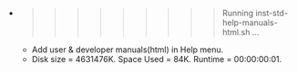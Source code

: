 * >>>>>>>>> Running inst-std-help-manuals-html.sh ...
  * Add user & developer manuals(html) in Help menu.
  * Disk size = 4631476K. Space Used = 84K. Runtime = 00:00:00:01.
